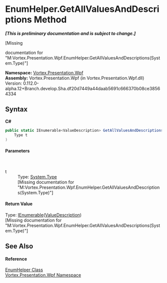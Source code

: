 # EnumHelper.GetAllValuesAndDescriptions Method 
 _**\[This is preliminary documentation and is subject to change.\]**_

\[Missing <summary> documentation for "M:Vortex.Presentation.Wpf.EnumHelper.GetAllValuesAndDescriptions(System.Type)"\]

**Namespace:**&nbsp;<a href="N_Vortex_Presentation_Wpf.md">Vortex.Presentation.Wpf</a><br />**Assembly:**&nbsp;Vortex.Presentation.Wpf (in Vortex.Presentation.Wpf.dll) Version: 0.112.0-alpha.12+Branch.develop.Sha.df20d7449a44daab5691c666370b08ce38564334

## Syntax

**C#**<br />
``` C#
public static IEnumerable<ValueDescription> GetAllValuesAndDescriptions(
	Type t
)
```


#### Parameters
&nbsp;<dl><dt>t</dt><dd>Type: <a href="https://docs.microsoft.com/dotnet/api/system.type" target="_blank">System.Type</a><br />\[Missing <param name="t"/> documentation for "M:Vortex.Presentation.Wpf.EnumHelper.GetAllValuesAndDescriptions(System.Type)"\]</dd></dl>

#### Return Value
Type: <a href="https://docs.microsoft.com/dotnet/api/system.collections.generic.ienumerable-1" target="_blank">IEnumerable</a>(<a href="T_Vortex_Presentation_Wpf_ValueDescription.md">ValueDescription</a>)<br />\[Missing <returns> documentation for "M:Vortex.Presentation.Wpf.EnumHelper.GetAllValuesAndDescriptions(System.Type)"\]

## See Also


#### Reference
<a href="T_Vortex_Presentation_Wpf_EnumHelper.md">EnumHelper Class</a><br /><a href="N_Vortex_Presentation_Wpf.md">Vortex.Presentation.Wpf Namespace</a><br />